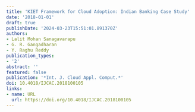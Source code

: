 ```yaml
---
title: 'KIET Framework for Cloud Adoption: Indian Banking Case Study'
date: '2018-01-01'
draft: true
publishDate: '2024-03-23T15:51:01.891370Z'
authors:
- Lalit Mohan Sanagavarapu
- G. R. Gangadharan
- Y. Raghu Reddy
publication_types:
- '2'
abstract: ''
featured: false
publication: '*Int. J. Cloud Appl. Comput.*'
doi: 10.4018/IJCAC.2018100105
links:
- name: URL
  url: https://doi.org/10.4018/IJCAC.2018100105
---
```


